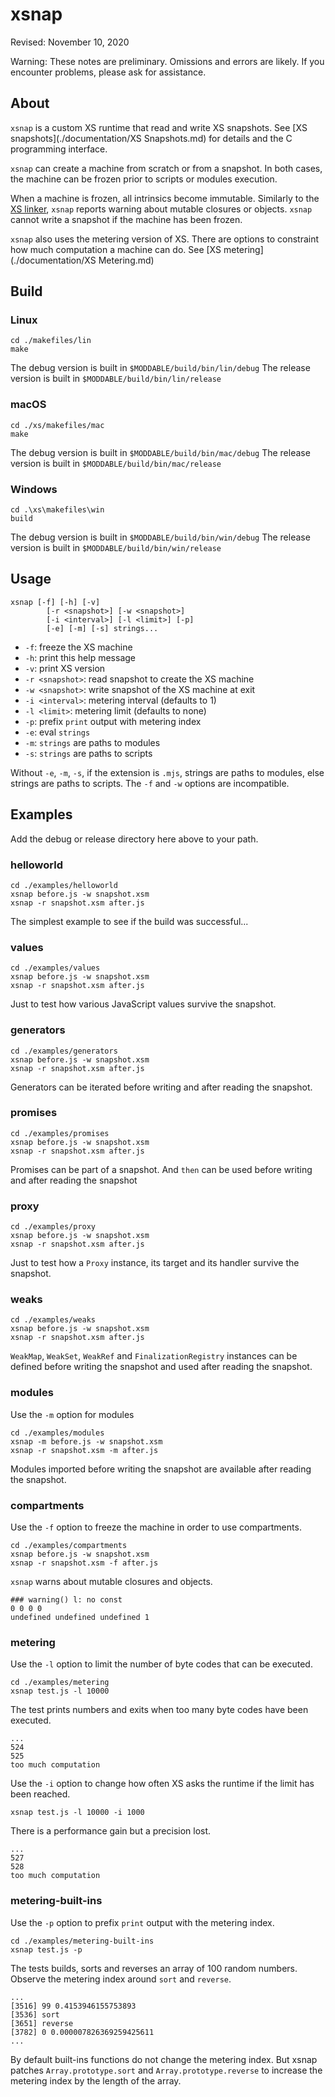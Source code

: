 # xsnap

Revised: November 10, 2020

Warning: These notes are preliminary. Omissions and errors are likely. If you encounter problems, please ask for assistance.

## About

`xsnap` is a custom XS runtime that read and write XS snapshots. See [XS snapshots](./documentation/XS Snapshots.md) for details and the C programming interface.

`xsnap` can create a machine from scratch or from a snapshot. In both cases, the machine can be frozen prior to scripts or modules execution.

When a machine is frozen, all intrinsics become immutable. Similarly to the [XS linker](https://github.com/Moddable-OpenSource/moddable/blob/public/documentation/xs/XS%20linker%20warnings.md), `xsnap` reports warning about mutable closures or objects.
`xsnap` cannot write a snapshot if the machine has been frozen.

`xsnap` also uses the metering version of XS. There are options to constraint how much computation a machine can do. See [XS metering](./documentation/XS Metering.md)

## Build

### Linux 

	cd ./makefiles/lin
	make

The debug version is built in `$MODDABLE/build/bin/lin/debug`
The release version is built in `$MODDABLE/build/bin/lin/release `

### macOS 

	cd ./xs/makefiles/mac
	make
	
The debug version is built in `$MODDABLE/build/bin/mac/debug`
The release version is built in `$MODDABLE/build/bin/mac/release `
	
### Windows 

	cd .\xs\makefiles\win
	build
	
The debug version is built in `$MODDABLE/build/bin/win/debug`
The release version is built in `$MODDABLE/build/bin/win/release `

## Usage

	xsnap [-f] [-h] [-v]
			[-r <snapshot>] [-w <snapshot>] 
			[-i <interval>] [-l <limit>] [-p]
			[-e] [-m] [-s] strings...

- `-f`: freeze the XS machine
- `-h`: print this help message
- `-v`: print XS version
- `-r <snapshot>`: read snapshot to create the XS machine 
- `-w <snapshot>`: write snapshot of the XS machine at exit
- `-i <interval>`: metering interval (defaults to 1) 
- `-l <limit>`: metering limit (defaults to none) 
- `-p`: prefix `print` output with metering index
- `-e`: eval `strings`
- `-m`: `strings` are paths to modules
- `-s`: `strings` are paths to scripts

Without `-e`, `-m`, `-s`, if the extension is `.mjs`, strings are paths to modules, else strings are paths to scripts. The `-f` and `-w` options are incompatible.

## Examples

Add the debug or release directory here above to your path. 

### helloworld

	cd ./examples/helloworld
	xsnap before.js -w snapshot.xsm
	xsnap -r snapshot.xsm after.js
	
The simplest example to see if the build was successful...

### values

	cd ./examples/values
	xsnap before.js -w snapshot.xsm
	xsnap -r snapshot.xsm after.js

Just to test how various JavaScript values survive the snapshot.
	
### generators

	cd ./examples/generators
	xsnap before.js -w snapshot.xsm
	xsnap -r snapshot.xsm after.js

Generators can be iterated before writing and after reading the snapshot.

### promises

	cd ./examples/promises
	xsnap before.js -w snapshot.xsm
	xsnap -r snapshot.xsm after.js

Promises can be part of a snapshot. And `then` can be used before writing and after reading the snapshot

### proxy

	cd ./examples/proxy
	xsnap before.js -w snapshot.xsm
	xsnap -r snapshot.xsm after.js

Just to test how a `Proxy` instance, its target and its handler survive the snapshot.

### weaks

	cd ./examples/weaks
	xsnap before.js -w snapshot.xsm
	xsnap -r snapshot.xsm after.js

`WeakMap`, `WeakSet`, `WeakRef` and `FinalizationRegistry` instances can be defined before writing the snapshot and used after reading the snapshot.

### modules

Use the `-m` option for modules 

	cd ./examples/modules
	xsnap -m before.js -w snapshot.xsm
	xsnap -r snapshot.xsm -m after.js

Modules imported before writing the snapshot are available after reading the snapshot.

### compartments

Use the `-f` option to freeze the machine in order to use compartments. 

	cd ./examples/compartments
	xsnap before.js -w snapshot.xsm
	xsnap -r snapshot.xsm -f after.js

`xsnap` warns about mutable closures and objects.

	### warning() l: no const
	0 0 0 0
	undefined undefined undefined 1

### metering

Use the `-l` option to limit the number of byte codes that can be executed. 

	cd ./examples/metering
	xsnap test.js -l 10000
	
The test prints numbers and exits when too many byte codes have been executed.

	...
	524
	525
	too much computation

Use the `-i` option to change how often XS asks the runtime if the limit has been reached.

	xsnap test.js -l 10000 -i 1000

There is a performance gain but a precision lost.

	...
	527
	528
	too much computation

### metering-built-ins

Use the `-p` option to prefix `print` output with the metering index. 

	cd ./examples/metering-built-ins
	xsnap test.js -p

The tests builds, sorts and reverses an array of 100 random numbers. Observe the metering index around `sort` and `reverse`.

	...
	[3516] 99 0.4153946155753893
	[3536] sort
	[3651] reverse
	[3782] 0 0.000007826369259425611
	...

By default built-ins functions do not change the metering index. But xsnap patches `Array.prototype.sort` and `Array.prototype.reverse` to increase the metering index by the length of the array.

